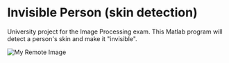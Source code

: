 # Invisible Person (skin detection)
University project for the Image Processing exam. This Matlab program will detect a person's skin and make it "invisible".

![My Remote Image](https://www.google.com/imgres?imgurl=https%3A%2F%2Fcdn.kobo.com%2Fbook-images%2Faa693aef-6a05-4824-9875-1ed34cd7357e%2F353%2F569%2F90%2FFalse%2Fthe-invisible-man-266.jpg&tbnid=z84gAuwsHQMf4M&vet=12ahUKEwix08L8w4SBAxW1rycCHfypCgUQMygBegQIARBT..i&imgrefurl=https%3A%2F%2Fwww.kobo.com%2Fit%2Fit%2Febook%2Fthe-invisible-man-266&docid=ge9x7aIveZAqvM&w=353&h=549&q=invisible%20man&client=firefox-b-d&ved=2ahUKEwix08L8w4SBAxW1rycCHfypCgUQMygBegQIARBT)
